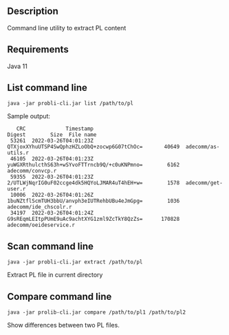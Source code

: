 ## Description

Command line utility to extract PL content 

## Requirements

Java 11

## List command line

```
java -jar probli-cli.jar list /path/to/pl
```

Sample output:
```
   CRC             Timestamp                                        Digest        Size  File name
 53261  2022-03-26T04:01:23Z  QTXjoxXYhuUTSP4SwQphzHZLoObQ+zocwp6G07tChOc=       40649  adecomm/as-utils.r
 46105  2022-03-26T04:01:23Z  yuWGXRthulcthS63h+wSYvoFTTrncb9Q/+c0uKNPmno=        6162  adecomm/convcp.r
 59355  2022-03-26T04:01:23Z  2/UTLWjNqrIG0uF02ccge4dk5HQYoLJMAR4uT4hEH+w=        1578  adecomm/get-user.r
 10006  2022-03-26T04:01:26Z  1buNZtflScmTUH3bbU/anvph3eIUTRehbUBu4eJmGpg=        1036  adecomm/ide_chscolr.r
 34197  2022-03-26T04:01:24Z  G9sREqmLEItpPUmE9uAc9achtXYG1zml9ZcTkY8QzZs=      170828  adecomm/oeideservice.r
 ```

## Scan command line

```
java -jar probli-cli.jar extract /path/to/pl
```

Extract PL file in current directory

## Compare command line

```
java -jar prolib-cli.jar compare /path/to/pl1 /path/to/pl2
```

Show differences between two PL files.
